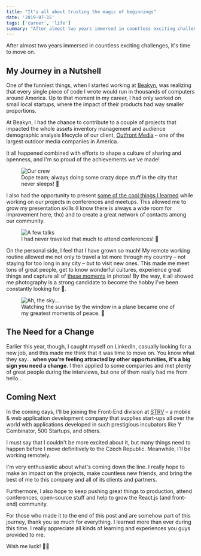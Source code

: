 ```yaml
---
title: "It's all about trusting the magic of beginnings"
date: '2019-07-15'
tags: ['career', 'life']
summary: "After almost two years immersed in countless exciting challenges, it's time to move on."
---
```


After almost two years immersed in countless exciting challenges, it's time to move on.

## My Journey in a Nutshell

One of the funniest things, when I started working at [Beakyn](https://beakyn.com), was realizing that every single piece of code I wrote would run in thousands of computers around America. Up to that moment in my career, I had only worked on small local startups, where the impact of their products had way smaller proportions.

At Beakyn, I had the chance to contribute to a couple of projects that impacted the whole assets inventory management and audience demographic analysis lifecycle of our client, [Outfront Media](https://www.outfrontmedia.com) – one of the largest outdoor media companies in America.

It all happened combined with efforts to shape a culture of sharing and openness, and I'm so proud of the achievements we've made!

<figure>
  <img src="/content/blog/it-s-all-about-trusting-the-magic-of-beginnings/crew.jpg" alt="Our crew" />
  <figcaption>
    Dope team; always doing some crazy dope stuff in the city that never sleeps!
    🗽
  </figcaption>
</figure>

I also had the opportunity to present [some of the cool things I learned](https://www.ythecombinator.space/talks) while working on our projects in conferences and meetups. This allowed me to grow my presentation skills (I know there is always a wide room for improvement here, tho) and to create a great network of contacts among our community.

<figure>
  <img src="/content/blog/it-s-all-about-trusting-the-magic-of-beginnings/talks.jpg" alt="A few talks" />
  <figcaption>
    <figcaption>
      I had never traveled that much to attend conferences! 🛫
    </figcaption>
  </figcaption>
</figure>

On the personal side, I feel that I have grown so much! My remote working routine allowed me not only to travel a lot more through my country – not staying for too long in any city – but to visit new ones. This made me meet tons of great people, get to know wonderful cultures, experience great things and capture all of [these moments](https://www.instagram.com/ythecombinator) in photos! By the way, it all showed me photography is a strong candidate to become the hobby I've been constantly looking for 📸.

<figure>
  <img src="/content/blog/it-s-all-about-trusting-the-magic-of-beginnings/sky.jpg" alt="Ah, the sky..." />
  <figcaption>
    Watching the sunrise by the window in a plane became one of my greatest
    moments of peace. 🙏
  </figcaption>
</figure>

## The Need for a Change

Earlier this year, though, I caught myself on LinkedIn, casually looking for a new job, and this made me think that it was time to move on. You know what they say… **when you're feeling attracted by other opportunities, it's a big sign you need a change**. I then applied to some companies and met plenty of great people during the interviews, but one of them really had me from hello…

## Coming Next

In the coming days, I'll be joining the Front-End division at [STRV](https://www.strv.com) – a mobile & web application development company that supplies start-ups all over the world with applications developed in such prestigious incubators like Y Combinator, 500 Startups, and others.

I must say that I couldn't be more excited about it, but many things need to happen before I move definitively to the Czech Republic. Meanwhile, I'll be working remotely.

I'm very enthusiastic about what's coming down the line. I really hope to make an impact on the projects, make countless new friends, and bring the best of me to this company and all of its clients and partners.

Furthermore, I also hope to keep pushing great things to production, attend conferences, open-source stuff and help to grow the React.js (and front-end) community.

For those who made it to the end of this post and are somehow part of this journey, thank you so much for everything. I learned more than ever during this time. I really appreciate all kinds of learning and experiences you guys provided to me.

Wish me luck! 🤞🎆
